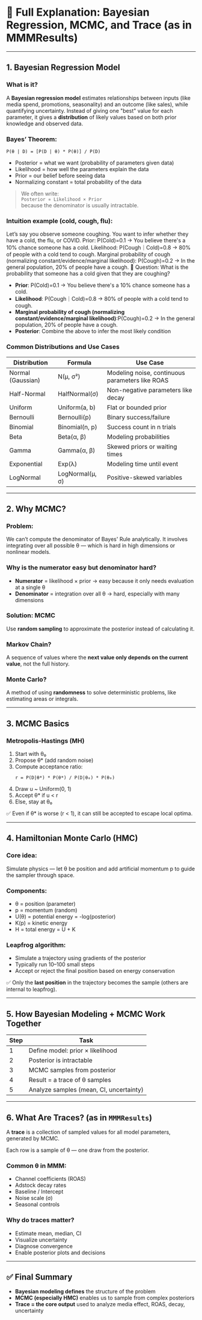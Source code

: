 # 📘 Full Explanation: Bayesian Regression, MCMC, and Trace (as in MMMResults)

---

## 1. Bayesian Regression Model

### What is it?
A **Bayesian regression model** estimates relationships between inputs (like media spend, promotions, seasonality) and an outcome (like sales), while quantifying uncertainty. Instead of giving one "best" value for each parameter, it gives a **distribution** of likely values based on both prior knowledge and observed data.

### Bayes’ Theorem:
```
P(θ | D) = [P(D | θ) * P(θ)] / P(D)
```
- Posterior = what we want (probability of parameters given data)
- Likelihood = how well the parameters explain the data
- Prior = our belief before seeing data
- Normalizing constant = total probability of the data

> We often write:  
> `Posterior ∝ Likelihood × Prior`  
> because the denominator is usually intractable.

### Intuition example (cold, cough, flu):
Let’s say you observe someone coughing. You want to infer whether they have a cold, the flu, or COVID.
Prior:
 P(Cold)=0.1 → You believe there's a 10% chance someone has a cold.
Likelihood:
 P(Cough｜Cold)=0.8 → 80% of people with a cold tend to cough.
Marginal probability of cough (normalizing constant/evidence/marginal likelihood):
 P(Cough)=0.2 → In the general population, 20% of people have a cough.
🧠 Question: What is the probability that someone has a cold given that they are coughing?

- **Prior**: P(Cold)=0.1 → You believe there's a 10% chance someone has a cold.
- **Likelihood**: P(Cough｜Cold)=0.8 → 80% of people with a cold tend to cough.
- **Marginal probability of cough (normalizing constant/evidence/marginal likelihood)**:P(Cough)=0.2 → In the general population, 20% of people have a cough.
- **Posterior**: Combine the above to infer the most likely condition

### Common Distributions and Use Cases

| Distribution | Formula | Use Case |
|--------------|---------|----------|
| Normal (Gaussian) | N(μ, σ²) | Modeling noise, continuous parameters like ROAS |
| Half-Normal | HalfNormal(σ) | Non-negative parameters like decay |
| Uniform | Uniform(a, b) | Flat or bounded prior |
| Bernoulli | Bernoulli(p) | Binary success/failure |
| Binomial | Binomial(n, p) | Success count in n trials |
| Beta | Beta(α, β) | Modeling probabilities |
| Gamma | Gamma(α, β) | Skewed priors or waiting times |
| Exponential | Exp(λ) | Modeling time until event |
| LogNormal | LogNormal(μ, σ) | Positive-skewed variables |

---

## 2. Why MCMC?

### Problem:
We can’t compute the denominator of Bayes' Rule analytically. It involves integrating over all possible θ — which is hard in high dimensions or nonlinear models.

### Why is the numerator easy but denominator hard?
- **Numerator** = likelihood × prior → easy because it only needs evaluation at a single θ
- **Denominator** = integration over all θ → hard, especially with many dimensions

### Solution: MCMC
Use **random sampling** to approximate the posterior instead of calculating it.

### Markov Chain?
A sequence of values where the **next value only depends on the current value**, not the full history.

### Monte Carlo?
A method of using **randomness** to solve deterministic problems, like estimating areas or integrals.

---

## 3. MCMC Basics

### Metropolis-Hastings (MH)
1. Start with θ₀
2. Propose θ* (add random noise)
3. Compute acceptance ratio:
   ```
   r = P(D|θ*) * P(θ*) / P(D|θ₀) * P(θ₀)
   ```
4. Draw u ~ Uniform(0, 1)
5. Accept θ* if u < r
6. Else, stay at θ₀

✅ Even if θ* is worse (r < 1), it can still be accepted to escape local optima.

---

## 4. Hamiltonian Monte Carlo (HMC)

### Core idea:
Simulate physics — let θ be position and add artificial momentum p to guide the sampler through space.

### Components:
- θ = position (parameter)
- p = momentum (random)
- U(θ) = potential energy = -log(posterior)
- K(p) = kinetic energy
- H = total energy = U + K

### Leapfrog algorithm:
- Simulate a trajectory using gradients of the posterior
- Typically run 10–100 small steps
- Accept or reject the final position based on energy conservation

✅ Only the **last position** in the trajectory becomes the sample (others are internal to leapfrog).

---

## 5. How Bayesian Modeling + MCMC Work Together

| Step | Task |
|------|------|
| 1 | Define model: prior × likelihood |
| 2 | Posterior is intractable |
| 3 | MCMC samples from posterior |
| 4 | Result = a trace of θ samples |
| 5 | Analyze samples (mean, CI, uncertainty) |

---

## 6. What Are Traces? (as in `MMMResults`)

A **trace** is a collection of sampled values for all model parameters, generated by MCMC.

Each row is a sample of θ — one draw from the posterior.

### Common θ in MMM:
- Channel coefficients (ROAS)
- Adstock decay rates
- Baseline / Intercept
- Noise scale (σ)
- Seasonal controls

### Why do traces matter?
- Estimate mean, median, CI
- Visualize uncertainty
- Diagnose convergence
- Enable posterior plots and decisions

---

## ✅ Final Summary

- **Bayesian modeling defines** the structure of the problem
- **MCMC (especially HMC)** enables us to sample from complex posteriors
- **Trace = the core output** used to analyze media effect, ROAS, decay, uncertainty
